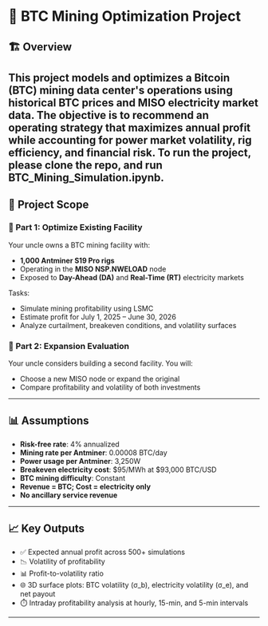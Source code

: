 # 🧠 BTC Mining Optimization Project

## 🏗️ Overview
This project models and optimizes a Bitcoin (BTC) mining data center's operations using historical BTC prices and MISO electricity market data. The objective is to recommend an operating strategy that maximizes annual profit while accounting for power market volatility, rig efficiency, and financial risk.
To run the project, please clone the repo, and run BTC_Mining_Simulation.ipynb.
---

## 📍 Project Scope

### 🔹 Part 1: Optimize Existing Facility
Your uncle owns a BTC mining facility with:
- **1,000 Antminer S19 Pro rigs**
- Operating in the **MISO NSP.NWELOAD** node
- Exposed to **Day-Ahead (DA)** and **Real-Time (RT)** electricity markets

Tasks:
- Simulate mining profitability using LSMC
- Estimate profit for July 1, 2025 – June 30, 2026
- Analyze curtailment, breakeven conditions, and volatility surfaces

### 🔹 Part 2: Expansion Evaluation
Your uncle considers building a second facility. You will:
- Choose a new MISO node or expand the original
- Compare profitability and volatility of both investments

---

## 📊 Assumptions

- **Risk-free rate**: 4% annualized  
- **Mining rate per Antminer**: 0.00008 BTC/day  
- **Power usage per Antminer**: 3,250W  
- **Breakeven electricity cost**: $95/MWh at $93,000 BTC/USD  
- **BTC mining difficulty**: Constant  
- **Revenue = BTC; Cost = electricity only**  
- **No ancillary service revenue**  

---

## 📈 Key Outputs

- ✅ Expected annual profit across 500+ simulations  
- 📉 Volatility of profitability  
- 📊 Profit-to-volatility ratio  
- 🌐 3D surface plots: BTC volatility (σ_b), electricity volatility (σ_e), and net payout  
- ⏱️ Intraday profitability analysis at hourly, 15-min, and 5-min intervals

---
